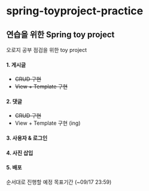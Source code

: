 # spring-toyproject-practice

## 연습을 위한 Spring toy project
오로지 공부 점검을 위한 toy project
#### 1. 게시글
  - ~~CRUD 구현~~ 
  - ~~View + Template 구현~~
#### 2. 댓글
  - ~~CRUD 구현~~
  -  View + Template 구현 (ing)
#### 3. 사용자 & 로그인
#### 4. 사진 삽입
#### 5. 배포

순서대로 진행할 예정
목표기간 (~09/17 23:59)
